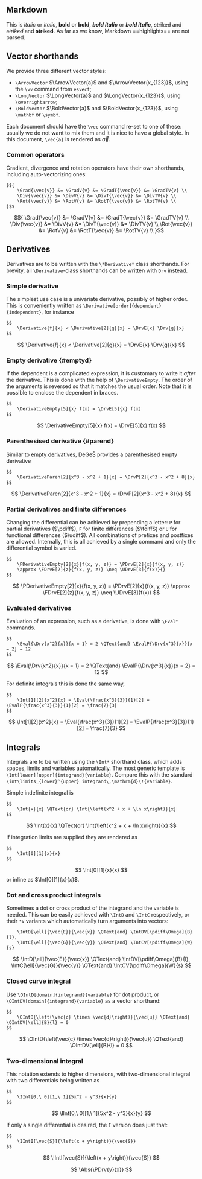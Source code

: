 ## Markdown
This is _italic_ or *italic*, **bold** or __bold__, ***bold italic*** or ___bold italic___,
~~striked~~ and *~~striked~~* and **~~striked~~**. As far as we know, Markdown
==highlights== are not parsed.

## Vector shorthands

We provide three different vector styles:

-   `\ArrowVector` $\ArrowVector{a}$ and $\ArrowVector{x_{123}}$, using the `\vv` command from `esvect`;
-   `\LongVector` $\LongVector{a}$ and $\LongVector{x_{123}}$, using `\overrightarrow`;
-   `\BoldVector` $\BoldVector{a}$ and $\BoldVector{x_{123}}$, using `\mathbf` or `\symbf`.

Each document should have the `\vec` command re-set to one of these:
usually we do not want to mix them and it is nice to have a global style.
In this document, `\vec{a}` is rendered as $\vec{a}$.

### Common operators
Gradient, divergence and rotation operators have their own shorthands, including auto-vectorizing ones:
```
$${
    \Grad{\vec{v}} &= \GradV{v} &= \GradT{\vec{v}} &= \GradTV{v} \\
    \Div{\vec{v}} &= \DivV{v} &= \DivT{\vec{v}} &= \DivTV{v} \\
    \Rot{\vec{v}} &= \RotV{v} &= \RotT{\vec{v}} &= \RotTV{v} \\
}$$
```
$${
    \Grad{\vec{v}} &= \GradV{v} &= \GradT{\vec{v}} &= \GradTV{v} \\
    \Div{\vec{v}} &= \DivV{v} &= \DivT{\vec{v}} &= \DivTV{v} \\
    \Rot{\vec{v}} &= \RotV{v} &= \RotT{\vec{v}} &= \RotTV{v} \\
}$$

## Derivatives
Derivatives are to be written with the `\*Derivative*` class shorthands.
For brevity, all `\Derivative`-class shorthands can be written with `Drv` instead.

### Simple derivative
The simplest use case is a univariate derivative, possibly of higher order.
This is conveniently written as `\Derivative[order]{dependent}{independent}`, for instance
```
$$
    \Derivative{f}{x} < \Derivative[2]{g}{x} = \DrvE{x} \Drv{g}{x}
$$
```
$$
    \Derivative{f}{x} < \Derivative[2]{g}{x} = \DrvE{x} \Drv{g}{x}
$$

### Empty derivative {#emptyd}
If the dependent is a complicated expression, it is customary to write
it _after_ the derivative. This is done with the help of `\DerivativeEmpty`.
The order of the arguments is reversed so that it matches the usual order.
Note that it is possible to enclose the dependent in braces.
```
$$
    \DerivativeEmpty[5]{x} f(x) = \DrvE[5]{x} f(x)
$$
```
$$
    \DerivativeEmpty[5]{x} f(x) = \DrvE[5]{x} f(x)
$$

### Parenthesised derivative {#parend}
Similar to [empty derivatives](#emptyd), DeGeŠ provides a parenthesised empty derivative
```
$$
    \DerivativeParen[2]{x^3 - x^2 + 1}{x} = \DrvP[2]{x^3 - x^2 + 8}{x}
$$
```
$$
    \DerivativeParen[2]{x^3 - x^2 + 1}{x} = \DrvP[2]{x^3 - x^2 + 8}{x}
$$

### Partial derivatives and finite differences
Changing the differential can be achieved by prepending a letter:
`P` for partial derivatives ($\pdiff$), `F` for finite differences ($\fdiff$)
or `U` for functional differences ($\udiff$). All combinations of prefixes and postfixes are allowed.
Internally, this is all achieved by a single command and only the differential symbol is varied.
```
$$
    \PDerivativeEmpty[2]{x}{f(x, y, z)} = \PDrvE[2]{x}{f(x, y, z)}
    \approx \FDrvE[2]{z}{f(x, y, z)} \neq \UDrvE[3]{f(x)}{}
$$
```
$$
    \PDerivativeEmpty[2]{x}{f(x, y, z)} = \PDrvE[2]{x}{f(x, y, z)}
    \approx \FDrvE[2]{z}{f(x, y, z)} \neq \UDrvE[3]{f(x)}
$$

### Evaluated derivatives
Evaluation of an expression, such as a derivative, is done with `\Eval*` commands.
```
$$
    \Eval{\Drv{x^2}{x}}{x = 1} = 2 \QText{and} \EvalP{\Drv{x^3}{x}}{x = 2} = 12
$$
```
$$
    \Eval{\Drv{x^2}{x}}{x = 1} = 2 \QText{and} \EvalP{\Drv{x^3}{x}}{x = 2} = 12
$$

For definite integrals this is done the same way,
```
$$
    \Int[1][2]{x^2}{x} = \Eval{\frac{x^3}{3}}{1}[2] = \EvalP{\frac{x^3}{3}}{1}[2] = \frac{7}{3}
$$
```
$$
    \Int[1][2]{x^2}{x} = \Eval{\frac{x^3}{3}}{1}[2] = \EvalP{\frac{x^3}{3}}{1}[2] = \frac{7}{3}
$$

## Integrals
Integrals are to be written using the `\Int*` shorthand class, which adds
spaces, limits and variables automatically.
The most generic template is `\Int[lower][upper]{integrand}{variable}`.
Compare this with the standard `\int\limits_{lower}^{upper} integrand\,\mathrm{d}\!{variable}`.

Simple indefinite integral is
```
$$
    \Int{x}{x} \QText{or} \Int{\left(x^2 + x + \ln x\right)}{x}
$$
```
$$
    \Int{x}{x} \QText{or} \Int{\left(x^2 + x + \ln x\right)}{x}
$$

If integration limits are supplied they are rendered as
```
$$
    \Int[0][1]{x}{x}
$$
```
$$
    \Int[0][1]{x}{x}
$$
or inline as $\Int[0][1]{x}{x}$.

### Dot and cross product integrals
Sometimes a dot or cross product of the integrand and the variable is needed.
This can be easily achieved with `\IntD` and `\IntC` respectively, or their `*V`
variants which automatically turn arguments into vectors:
```
    \IntD[\ell]{\vec{E}}{\vec{x}} \QText{and} \IntDV[\pdiff\Omega]{B}{l},
    \IntC[\ell]{\vec{G}}{\vec{y}} \QText{and} \IntCV[\pdiff\Omega]{W}{s}
```
$$
    \IntD[\ell]{\vec{E}}{\vec{x}} \QText{and} \IntDV[\pdiff\Omega]{B}{l},
    \IntC[\ell]{\vec{G}}{\vec{y}} \QText{and} \IntCV[\pdiff\Omega]{W}{s}
$$

### Closed curve integral
Use `\OIntD[domain]{integrand}{variable}` for dot product,
or `\OIntDV[domain]{integrand}{variable}` as a vector shorthand:
```
$$
    \OIntD{\left(\vec{c} \times \vec{d}\right)}{\vec{u}} \QText{and} \OIntDV[\ell]{B}{l} = 0
$$
```
$$
    \OIntD{\left(\vec{c} \times \vec{d}\right)}{\vec{u}} \QText{and} \OIntDV[\ell]{B}{l} = 0
$$

### Two-dimensional integral
This notation extends to higher dimensions, with two-dimensional integral with two
differentials being written as
```
$$
    \IInt[0,\ 0][1,\ 1]{5x^2 - y^3}{x}{y}
$$
```
$$
    \IInt[0,\ 0][1,\ 1]{5x^2 - y^3}{x}{y}
$$

If only a single differential is desired, the `I` version does just that:
```
$$
    \IIntI[\vec{S}]{\left(x + y\right)}{\vec{S}}
$$
```
$$
    \IIntI[\vec{S}]{\left(x + y\right)}{\vec{S}}
$$

$$
    \Abs{\PDrv{y}{x}}
$$

